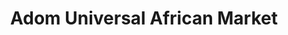 ---
title: "Adom Universal African Market"
url: /columbus/adom-universal-african-market/
shop: convenience
---